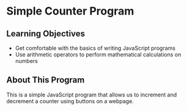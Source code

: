 # Simple Counter Program

## Learning Objectives

- Get comfortable with the basics of writing JavaScript programs
- Use arithmetic operators to perform mathematical calculations on numbers

## About This Program

This is a simple JavaScript program that allows us to increment and decrement a counter using buttons on a webpage.

